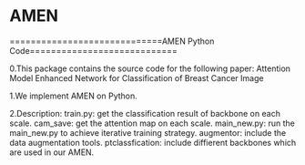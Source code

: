 # AMEN
=============================AMEN Python Code============================

0.This package contains the source code for the following paper:
   Attention Model Enhanced Network for Classification of Breast Cancer Image 

1.We implement AMEN on Python.

2.Description:
    train.py:                 get the classification result of backbone on each scale.
    cam_save:                 get the attention map on each scale.
    main_new.py:              run the main_new.py to achieve iterative training strategy.
    augmentor:                include the data augmentation tools.
    ptclassfication:          include diffierent backbones which are used in our AMEN.
    
